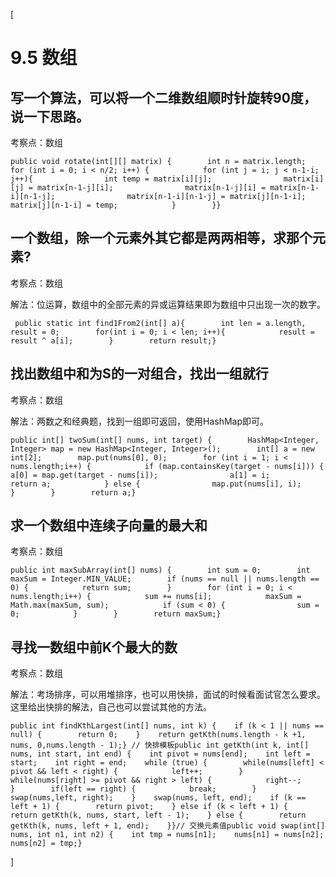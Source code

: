 [

#  9.5 数组

##  写一个算法，可以将一个二维数组顺时针旋转90度，说一下思路。

考察点：数组

    
    
    public void rotate(int[][] matrix) {        int n = matrix.length;        for (int i = 0; i < n/2; i++) {            for (int j = i; j < n-1-i; j++){                int temp = matrix[i][j];                matrix[i][j] = matrix[n-1-j][i];                matrix[n-1-j][i] = matrix[n-1-i][n-1-j];                matrix[n-1-i][n-1-j] = matrix[j][n-1-i];                matrix[j][n-1-i] = temp;            }        }}

##  一个数组，除一个元素外其它都是两两相等，求那个元素?

考察点：数组

解法：位运算，数组中的全部元素的异或运算结果即为数组中只出现一次的数字。

    
    
     public static int find1From2(int[] a){        int len = a.length, result = 0;        for(int i = 0; i < len; i++){            result = result ^ a[i];        }        return result;}

##  找出数组中和为S的一对组合，找出一组就行

考察点：数组

解法：两数之和经典题，找到一组即可返回，使用HashMap即可。

    
    
    public int[] twoSum(int[] nums, int target) {        HashMap<Integer, Integer> map = new HashMap<Integer, Integer>();        int[] a = new int[2];        map.put(nums[0], 0);        for (int i = 1; i < nums.length;i++) {            if (map.containsKey(target - nums[i])) {                a[0] = map.get(target - nums[i]);                a[1] = i;                return a;            } else {                map.put(nums[i], i);            }        }        return a;}

##  求一个数组中连续子向量的最大和

考察点：数组

    
    
    public int maxSubArray(int[] nums) {        int sum = 0;        int maxSum = Integer.MIN_VALUE;        if (nums == null || nums.length == 0) {            return sum;        }        for (int i = 0; i < nums.length;i++) {            sum += nums[i];            maxSum = Math.max(maxSum, sum);            if (sum < 0) {                sum = 0;            }        }        return maxSum;}

##  寻找一数组中前K个最大的数

考察点：数组

解法：考场排序，可以用堆排序，也可以用快排，面试的时候看面试官怎么要求。这里给出快排的解法，自己也可以尝试其他的方法。

    
    
    public int findKthLargest(int[] nums, int k) {    if (k < 1 || nums == null) {        return 0;    }    return getKth(nums.length - k +1, nums, 0,nums.length - 1);} // 快排模板public int getKth(int k, int[] nums, int start, int end) {    int pivot = nums[end];    int left = start;    int right = end;    while (true) {        while(nums[left] < pivot && left < right) {            left++;        }        while(nums[right] >= pivot && right > left) {            right--;        }        if(left == right) {            break;        }        swap(nums,left, right);    }    swap(nums, left, end);    if (k == left + 1) {        return pivot;    } else if (k < left + 1) {        return getKth(k, nums, start, left - 1);    } else {        return getKth(k, nums, left + 1, end);    }}// 交换元素值public void swap(int[] nums, int n1, int n2) {    int tmp = nums[n1];    nums[n1] = nums[n2];    nums[n2] = tmp;}

]

